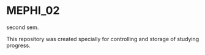 # MEPHI_02
second sem.

This repository was created specially for controlling and storage of studying progress.

